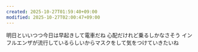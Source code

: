 ```yaml
---
created: 2025-10-27T01:59:40+09:00
modified: 2025-10-27T02:00:47+09:00
---
```


明日といいつつ今日は早起きして電車だね
心配だけれど乗るしかなさそう
インフルエンザが流行しているらしいからマスクをして気をつけていきたいね
